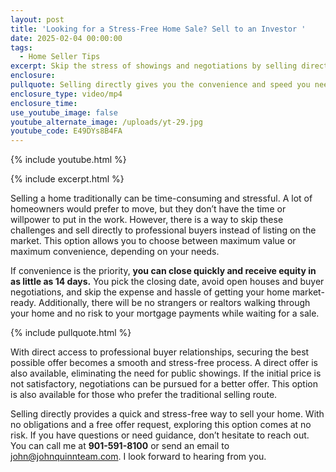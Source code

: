 ```yaml
---
layout: post
title: 'Looking for a Stress-Free Home Sale? Sell to an Investor '
date: 2025-02-04 00:00:00
tags:
  - Home Seller Tips
excerpt: Skip the stress of showings and negotiations by selling directly to buyers.
enclosure:
pullquote: Selling directly gives you the convenience and speed you need.
enclosure_type: video/mp4
enclosure_time:
use_youtube_image: false
youtube_alternate_image: /uploads/yt-29.jpg
youtube_code: E49DYs8B4FA
---
```

{% include youtube.html %}

{% include excerpt.html %}

Selling a home traditionally can be time-consuming and stressful. A lot of homeowners would prefer to move, but they don’t have the time or willpower to put in the work. However, there is a way to skip these challenges and sell directly to professional buyers instead of listing on the market. This option allows you to choose between maximum value or maximum convenience, depending on your needs.

If convenience is the priority, **you can close quickly and receive equity in as little as 14 days.** You pick the closing date, avoid open houses and buyer negotiations, and skip the expense and hassle of getting your home market-ready. Additionally, there will be no strangers or realtors walking through your home and no risk to your mortgage payments while waiting for a sale.

{% include pullquote.html %}

With direct access to professional buyer relationships, securing the best possible offer becomes a smooth and stress-free process. A direct offer is also available, eliminating the need for public showings. If the initial price is not satisfactory, negotiations can be pursued for a better offer. This option is also available for those who prefer the traditional selling route.

Selling directly provides a quick and stress-free way to sell your home. With no obligations and a free offer request, exploring this option comes at no risk. If you have questions or need guidance, don’t hesitate to reach out. You can call me at **901-591-8100** or send an email to [john@johnquinnteam.com](mailto:john@johnquinnteam.com). I look forward to hearing from you.
